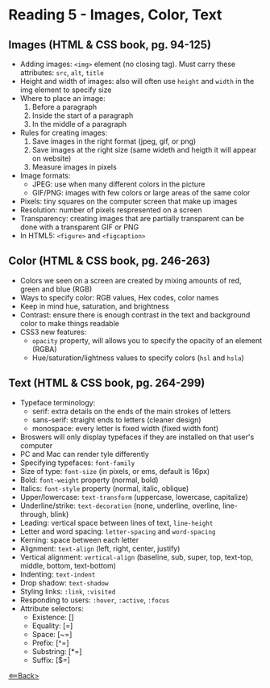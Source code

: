 # Reading 5 - Images, Color, Text

## Images (HTML & CSS book, pg. 94-125)
- Adding images: ```<img>``` element (no closing tag). Must carry these attributes: ```src```, ```alt```, ```title```
- Height and width of images: also will often use ```height``` and ```width``` in the img element to specify size
- Where to place an image:
  1. Before a paragraph
  1. Inside the start of a paragraph
  1. In the middle of a paragraph
- Rules for creating images:
  1. Save images in the right format (jpeg, gif, or png)
  1. Save images at the right size (same wideth and heigth it will appear on website)
  1. Measure images in pixels
- Image formats:
  - JPEG: use when many different colors in the picture
  - GIF/PNG: images with few colors or large areas of the same color
- Pixels: tiny squares on the computer screen that make up images
- Resolution: number of pixels respresented on a screen
- Transparency: creating images that are partially transparent can be done with a transparent GIF or PNG
- In HTML5: ```<figure>``` and ```<figcaption>```

## Color (HTML & CSS book, pg. 246-263)
- Colors we seen on a screen are created by mixing amounts of red, green and blue (RGB)
- Ways to specify color: RGB values, Hex codes, color names
- Keep in mind hue, saturation, and brightness
- Contrast: ensure there is enough contrast in the text and background color to make things readable
- CSS3 new features:
  - ```opacity``` property, will allows you to specify the opacity of an element (RGBA)
  - Hue/saturation/lightness values to specify colors (```hsl``` and ```hsla```)

## Text (HTML & CSS book, pg. 264-299)
- Typeface terminology:
  - serif: extra details on the ends of the main strokes of letters
  - sans-serif: straight ends to letters (cleaner design)
  - monospace: every letter is fixed width (fixed width font)
- Broswers will only display typefaces if they are installed on that user's computer
- PC and Mac can render tyle differently
- Specifying typefaces: ```font-family```
- Size of type: ```font-size``` (in pixels, or ems, default is 16px)
- Bold: ```font-weight``` property (normal, bold)
- Italics: ```font-style``` property (normal, italic, oblique)
- Upper/lowercase: ```text-transform``` (uppercase, lowercase, capitalize)
- Underline/strike: ```text-decoration``` (none, underline, overline, line-through, blink)
- Leading: vertical space between lines of text, ```line-height```
- Letter and word spacing: ```letter-spacing``` and ```word-spacing```
- Kerning: space between each letter
- Alignment: ```text-align``` (left, right, center, justify)
- Vertical alignment: ```vertical-align``` (baseline, sub, super, top, text-top, middle, bottom, text-bottom)
- Indenting: ```text-indent```
- Drop shadow: ```text-shadow```
- Styling links: ```:link```, ```:visited```
- Responding to users: ```:hover```, ```:active```, ```:focus```
- Attribute selectors: 
  - Existence: []
  - Equality: [=]
  - Space: [~=]
  - Prefix: [^=]
  - Substring: [*=]
  - Suffix: [$=]


[<==Back>](README.md)